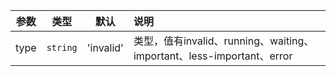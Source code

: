 | 参数        | 类型          | 默认        |   说明                 |
| :---------: | :----------: | :---------: | :----------------------------------------------------------------------|
| type        | `string`       | 'invalid'        | 类型，值有invalid、running、waiting、important、less-important、error |
